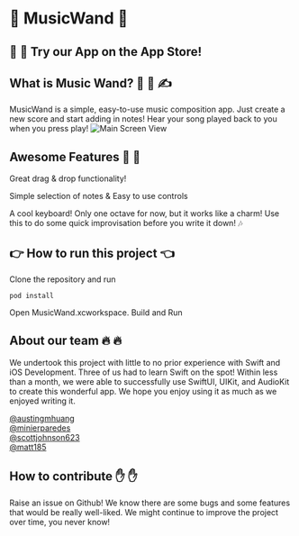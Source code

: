 # :musical_note: MusicWand :musical_note:

## :loudspeaker: :loudspeaker: Try our App on the App Store!

## What is Music Wand? :musical_score: :mage: :writing_hand:
MusicWand is a simple, easy-to-use music composition app. Just create a new score and start adding in notes! Hear your song played back to you when you press play!
![Main Screen View](https://github.com/MusicMens/MusicWandPog/blob/master/main_screen.PNG)

## Awesome Features :musical_keyboard: :musical_score:
Great drag & drop functionality!
<Insert gif of dragging notes around>

Simple selection of notes & Easy to use controls

A cool keyboard! Only one octave for now, but it works like a charm! Use this to do some quick improvisation before you write it down! :notes: 
<Insert Screenshot or Gif of Keyboard Here>


## :point_right: How to run this project :point_left:

Clone the repository and run
```
pod install
```
Open MusicWand.xcworkspace. Build and Run 
## About our team :fire: :fire:

We undertook this project with little to no prior experience with Swift and iOS Development. Three of us had to learn Swift on the spot! Within less than a month, we were able to successfully use SwiftUI, UIKit, and AudioKit to create this wonderful app. We hope you enjoy using it as much as we enjoyed writing it. 

[@austingmhuang](https://github.com/austingmhuang) \
[@minierparedes](http://github.com/minierparedes/) \
[@scottjohnson623](https://github.com/scottjohnson623) \
[@matt185](https://github.com/matt185)

## How to contribute :raised_hand: :raised_hand:

Raise an issue on Github! We know there are some bugs and some features that would be really well-liked. We might continue to improve the project over time, you never know!

